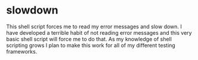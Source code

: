 slowdown
========

This shell script forces me to read my error messages and slow down. I have developed a terrible habit of not reading 
error messages and this very basic shell script will force me to do that. As my knowledge of shell scripting grows 
I plan to make this work for all of my different testing frameworks.
